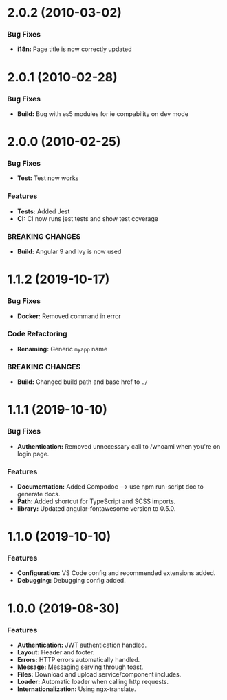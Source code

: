 # 2.0.2 (2010-03-02)

### Bug Fixes

* **i18n:** Page title is now correctly updated

# 2.0.1 (2010-02-28)

### Bug Fixes

* **Build:** Bug with es5 modules for ie compability on dev mode

# 2.0.0 (2010-02-25)

### Bug Fixes

* **Test:** Test now works

### Features

* **Tests:** Added Jest
* **CI:** CI now runs jest tests and show test coverage

### BREAKING CHANGES

* **Build:** Angular 9 and ivy is now used

# 1.1.2 (2019-10-17)

### Bug Fixes

* **Docker:** Removed command in error

### Code Refactoring

* **Renaming:** Generic `myapp` name

### BREAKING CHANGES

* **Build:** Changed build path and base href to `./`

# 1.1.1 (2019-10-10)

### Bug Fixes

* **Authentication:** Removed unnecessary call to /whoami when you're on login page.

### Features

* **Documentation:** Added Compodoc --> use npm run-script doc to generate docs.
* **Path:** Added shortcut for TypeScript and SCSS imports.
* **library:** Updated angular-fontawesome version to 0.5.0.

# 1.1.0 (2019-10-10)


### Features

* **Configuration:** VS Code config and recommended extensions added.
* **Debugging:** Debugging config added.

# 1.0.0 (2019-08-30)


### Features

* **Authentication:** JWT authentication handled.
* **Layout:** Header and footer.
* **Errors:** HTTP errors automatically handled.
* **Message:** Messaging serving through toast.
* **Files:** Download and upload service/component includes.
* **Loader:** Automatic loader when calling http requests.
* **Internationalization:** Using ngx-translate.
